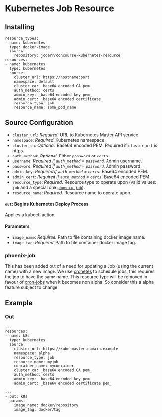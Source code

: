# Kubernetes Job Resource

## Installing

```
resource_types:
- name: kubernetes
  type: docker-image
  source:
    repository: jcderr/concourse-kubernetes-resource
resources:
- name: kubernetes
  type: kubernetes
  source:
    cluster_url: https://hostname:port
    namespace: default
    cluster_ca: _base64 encoded CA pem_
    auth_method: certs
    admin_key: _base64 encoded key pem_
    admin_cert: _base64 encoded certificate_
    resource_type: job
    resource_name: some_pod_name
```

## Source Configuration

* `cluster_url`: *Required.* URL to Kubernetes Master API service
* `namespace`: *Required.* Kubernetes namespace.
* `cluster_ca`: *Optional.* Base64 encoded PEM. Required if `cluster_url` is
  https.
* `auth_method`: *Optional.* Either `password` or `certs`.
* `username`: *Required if `auth_method` = `password`.* Admin username.
* `password`: *Required if `auth_method` = `password`.* Admin password.
* `admin_key`: *Required if `auth_method` = `certs`.* Base64 encoded PEM.
* `admin_cert`: *Required if `auth_method` = `certs`.* Base64 encoded PEM.
* `resource_type`: *Required.* Resource type to operate upon (valid values:
  `job` and a special one [`phoenix-job`](#phoenix-job)).
* `resource_name`: *Required.* Resource name to operate upon.

#### `out`: Begins Kubernetes Deploy Process

Applies a kubectl action.

#### Parameters
* `image_name`: *Required.* Path to file containing docker image name.
* `image_tag`: *Required.* Path to file container docker image tag.

### phoenix-job

This has been added out of a need for updating a Job (using the current name) with a new image. We use [cronetes](https://github.com/wercker/cronetes) to schedule jobs, this 
requires the job to have the same name. This resource type will be removed in favour of [cron-jobs](https://kubernetes.io/docs/user-guide/cron-jobs/) when it becomes non alpha. 
So consider this a alpha feature subject to change.

## Example

### Out
```
---
resources:
- name: k8s
  type: kubernetes
  source:
    cluster_url: https://kube-master.domain.example
    namespace: alpha
    resource_type: job
    resource_name: myjob
    container_name: mycontainer
    cluster_ca: _base64 encoded CA pem_
    auth_method: certs
    admin_key: _base64 encoded key pem_
    admin_cert: _base64 encoded certificate pem_
```

```
---
- put: k8s
  params:
    image_name: docker/repository
    image_tag: docker/tag
```
